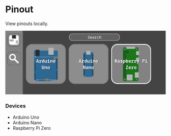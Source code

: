 # Pinout
View pinouts locally.

![Preview](./public/Preview.png)

### Devices
- Arduino Uno
- Arduino Nano
- Raspberry Pi Zero
